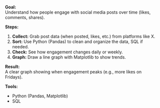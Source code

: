 **Goal:**  
Understand how people engage with social media posts over time (likes, comments, shares).

**Steps:**  
1. **Collect:** Grab post data (when posted, likes, etc.) from platforms like X.  
2. **Sort:** Use Python (Pandas) to clean and organize the data, SQL if needed.  
3. **Check:** See how engagement changes daily or weekly.  
4. **Graph:** Draw a line graph with Matplotlib to show trends.

**Result:**  
A clear graph showing when engagement peaks (e.g., more likes on Fridays).

**Tools:**  
- Python (Pandas, Matplotlib)  
- SQL
